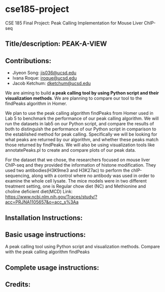 # cse185-project
CSE 185 Final Project: Peak Calling Implementation for Mouse Liver ChIP-seq

## Title/description: PEAK-A-VIEW

## Contributions:
- Jiyeon Song: jis036@ucsd.edu
- Ivana Roque: iroque@ucsd.edu
- Jacob Ketchum: dketchum@ucsd.edu

We are aiming to build **a peak calling tool by using Python script and their visualization methods**. We are planning to compare our tool to the findPeaks algorithm in Homer. 

We plan to use the peak calling algorithm findPeaks from Homer used in Lab 5 to benchmark the performance of our peak calling algorithm. We will run the datasets in lab5 on our Python script, and compare the results of both to distinguish the performance of our Python script in comparison to the established method for peak calling. Specifically we will be looking for what peaks are returned by our algorithm, and whether these peaks match those returned by findPeaks. We will also be using visualization tools like annotatePeaks.pl to create and compare plots of our peak data.

For the dataset that we chose, the researchers focused on mouse liver ChIP-seq and they provided the information of histone modification. They used two antibodies(H3K9me3 and H3K27ac) to perform the chIP-sequencing, along with a control where no antibody was used in order to examine the whole cell lysate. The mice models were in two different treatment setting, one is Regular chow diet (NC) and Methionine and choline deficient diet(MCD)
Link: https://www.ncbi.nlm.nih.gov/Traces/study/?acc=PRJNA1105657&o=acc_s%3Aa

## Installation Instructions:
## Basic usage instructions:
A peak calling tool using Python script and visualization methods. Compare with the peak calling algorithm findPeaks

## Complete usage instructions:
## Credits:
